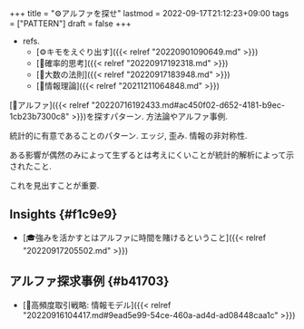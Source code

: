 +++
title = "⚙アルファを探せ"
lastmod = 2022-09-17T21:12:23+09:00
tags = ["PATTERN"]
draft = false
+++

-   refs.
    -   [⚙キモをえぐり出す]({{< relref "20220901090649.md" >}})
    -   [📝確率的思考]({{< relref "20220917192318.md" >}})
    -   [📝大数の法則]({{< relref "20220917183948.md" >}})
    -   [📝情報理論]({{< relref "20211211064848.md" >}})

[📝アルファ]({{< relref "20220716192433.md#ac450f02-d652-4181-b9ec-1cb23b7300c8" >}})を探すパターン. 方法論やアルファ事例.

統計的に有意であることのパターン. エッジ, 歪み. 情報の非対称性.

ある影響が偶然のみによって生ずるとは考えにくいことが統計的解析によって示されたこと.

これを見出すことが重要.


## Insights {#f1c9e9}

-   [🎓強みを活かすとはアルファに時間を賭けるということ]({{< relref "20220917205502.md" >}})


## アルファ探求事例 {#b41703}

-   [📍高頻度取引戦略: 情報モデル]({{< relref "20220916104417.md#9ead5e99-54ce-460a-ad4d-ad08448caa1c" >}})
